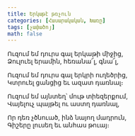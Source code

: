 ```yaml
---
title: Երկաթէ թռչուն
categories: [Հասարակական, Խառը]
tags: [չափածոյ]
math: false
---
```


Ուզում եմ դուրս գալ երկաթի միջից,  
Ձուլուել երամին, հեռանա՜լ, գնա՜լ,

Ուզում եմ դուրս գալ երկրի ուղեծրից,  
Կտրուել ցանցից եւ ազատ դառնալ։

Ուզում եմ այնտեղ՝ մութ տիեզերքում,  
Վայելուչ պայթել ու աստղ դառնալ,

Որ դեռ չծնուած, ինձ նայող մադրուն,  
Գիշերը լուսեղ եւ անհաս թուայ։
